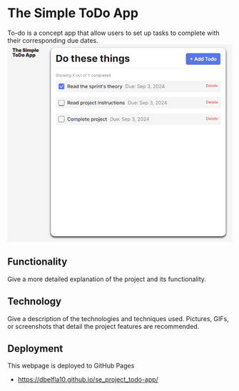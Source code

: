 # The Simple ToDo App

To-do is a concept app that allow users to set up tasks to complete with their corresponding due dates.
![ToDo App](./images/demo/toDoApp.png)

## Functionality

Give a more detailed explanation of the project and its functionality.

## Technology

Give a description of the technologies and techniques used. Pictures, GIFs, or screenshots that detail the project features are recommended.

## Deployment

This webpage is deployed to GitHub Pages

- https://dbelfla10.github.io/se_project_todo-app/
